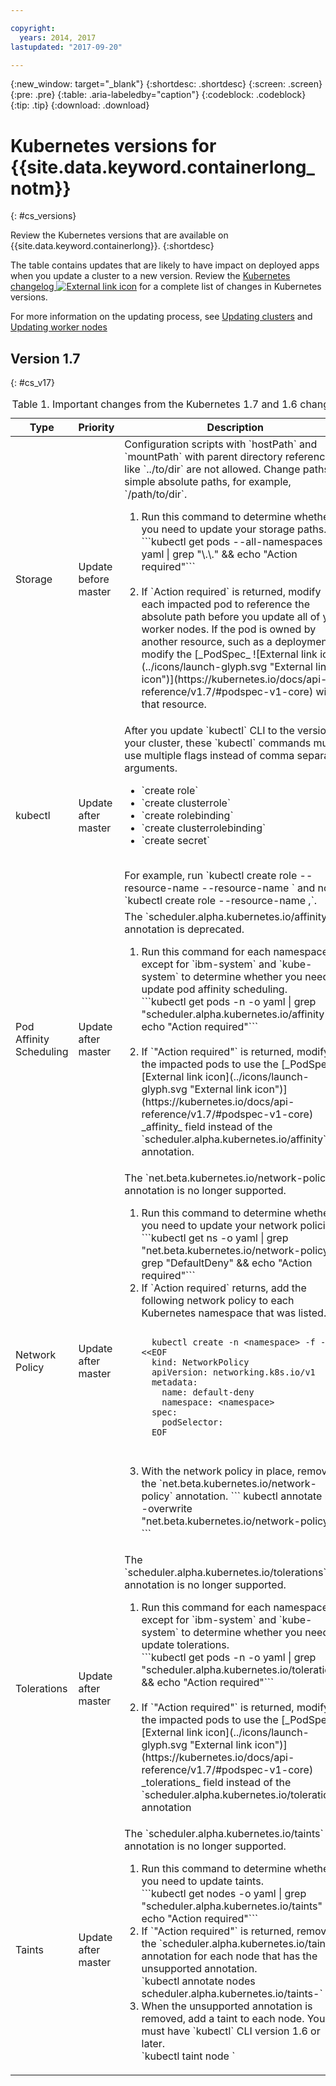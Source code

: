 ```yaml
---

copyright:
  years: 2014, 2017
lastupdated: "2017-09-20"

---
```


{:new_window: target="_blank"}
{:shortdesc: .shortdesc}
{:screen: .screen}
{:pre: .pre}
{:table: .aria-labeledby="caption"}
{:codeblock: .codeblock}
{:tip: .tip}
{:download: .download}

# Kubernetes versions for {{site.data.keyword.containerlong_notm}}
{: #cs_versions}

Review the Kubernetes versions that are available on {{site.data.keyword.containerlong}}.
{:shortdesc}

The table contains updates that are likely to have impact on deployed apps when you update a cluster to a new version. Review the [Kubernetes changelog ![External link icon](../icons/launch-glyph.svg "External link icon")](https://github.com/kubernetes/kubernetes/blob/master/CHANGELOG.md) for a complete list of changes in Kubernetes versions.

For more information on the updating process, see [Updating clusters](cs_cluster.html#cs_cluster_update) and [Updating worker nodes](cs_cluster.html#cs_cluster_worker_update)

## Version 1.7
{: #cs_v17}

<table summary="Kubernetes updates for versions 1.7 and 1.6">
<caption>Table 1. Important changes from the Kubernetes 1.7 and 1.6 changelog</caption>
<thead>
<tr>
<th>Type</th>
<th>Priority</th>
<th>Description
</tr>
</thead>
<tbody>
<tr>
<td>Storage</td>
<td>Update before master</td>
<td>Configuration scripts with `hostPath` and `mountPath` with parent directory references like `../to/dir` are not allowed. Change paths to simple absolute paths, for example, `/path/to/dir`. 
<ol>
  <li>Run this command to determine whether you need to update your storage paths.</br> ```kubectl get pods --all-namespaces -o yaml | grep "\.\." && echo "Action required"```</br></br>

  <li>If `Action required` is returned, modify each impacted pod to reference the absolute path before you update all of your worker nodes. If the pod is owned by another resource, such as a deployment, modify the [_PodSpec_ ![External link icon](../icons/launch-glyph.svg "External link icon")](https://kubernetes.io/docs/api-reference/v1.7/#podspec-v1-core) within that resource.
</ol>
</td>
</tr>
<tr>
<td>kubectl</td>
<td>Update after master</td>
<td>After you update `kubectl` CLI to the version of your cluster, these `kubectl` commands must use multiple flags instead of comma separated arguments. <ul>
 <li>`create role`
 <li>`create clusterrole`
 <li>`create rolebinding`
 <li>`create clusterrolebinding`
 <li>`create secret`
 </ul> 
</br>  For example, run `kubectl create role --resource-name <x> --resource-name <y>` and not `kubectl create role --resource-name <x>,<y>`.</td>
</tr>
<tr>
<td>Pod Affinity Scheduling</td>
<td>Update after master</td>
<td> The `scheduler.alpha.kubernetes.io/affinity` annotation is deprecated.
<ol>
  <li>Run this command for each namespace except for `ibm-system` and `kube-system` to determine whether you need to update pod affinity scheduling.</br> ```kubectl get pods -n <namespace> -o yaml | grep "scheduler.alpha.kubernetes.io/affinity" && echo "Action required"```</br></br>

  <li>If `"Action required"` is returned, modify the impacted pods to use the [_PodSpec_ ![External link icon](../icons/launch-glyph.svg "External link icon")](https://kubernetes.io/docs/api-reference/v1.7/#podspec-v1-core) _affinity_ field instead of the `scheduler.alpha.kubernetes.io/affinity` annotation.
</ol>
</tr>
<tr>
<td>Network Policy</td>
<td>Update after master</td>
<td>The `net.beta.kubernetes.io/network-policy` annotation is no longer supported.
<ol>
  <li>Run this command to determine whether you need to update your network policies.<br/>
  ```kubectl get ns -o yaml | grep "net.beta.kubernetes.io/network-policy" | grep "DefaultDeny" && echo "Action required"```
  <li>If `Action required` returns, add the following network policy to each Kubernetes namespace that was listed.<br/>
    
  <pre class="codeblock">
  <code>
  kubectl create -n &lt;namespace&gt; -f - &lt;&lt;EOF  
  kind: NetworkPolicy  
  apiVersion: networking.k8s.io/v1  
  metadata:  
    name: default-deny  
    namespace: &lt;namespace&gt; 
  spec:  
    podSelector:  
  EOF 
  </code> 
  </pre>
  
  <li> With the network policy in place, remove the `net.beta.kubernetes.io/network-policy` annotation.
  ```
  kubectl annotate ns <namespace> --overwrite "net.beta.kubernetes.io/network-policy-"
  ```
  </ol>
</tr>
<tr>
<td>Tolerations</td>
<td>Update after master</td>
<td>The `scheduler.alpha.kubernetes.io/tolerations` annotation is no longer supported.
<ol>
  <li>Run this command for each namespace except for `ibm-system` and `kube-system` to determine whether you need to update tolerations.</br> ```kubectl get pods -n <namespace> -o yaml | grep "scheduler.alpha.kubernetes.io/tolerations" && echo "Action required"```</br></br>

  <li>If `"Action required"` is returned, modify the impacted pods to use the [_PodSpec_ ![External link icon](../icons/launch-glyph.svg "External link icon")](https://kubernetes.io/docs/api-reference/v1.7/#podspec-v1-core) _tolerations_ field instead of the `scheduler.alpha.kubernetes.io/tolerations` annotation
</ol>
</tr>
<tr>
<td>Taints</td>
<td>Update after master</td>
<td>The `scheduler.alpha.kubernetes.io/taints` annotation is no longer supported.
<ol>
  <li>Run this command to determine whether you need to update taints. </br>
   ```kubectl get nodes -o yaml | grep "scheduler.alpha.kubernetes.io/taints" && echo "Action required"```
  <li>If `"Action required"` is returned, remove the `scheduler.alpha.kubernetes.io/taints` annotation for each node that has the unsupported annotation.</br>
  `kubectl annotate nodes <node> scheduler.alpha.kubernetes.io/taints-`
  <li>When the unsupported annotation is removed, add a taint to each node. You must have `kubectl` CLI version 1.6 or later.</br>
  `kubectl taint node <node> <taint>`
  </ol>
</tr>
</tbody>
</table>
